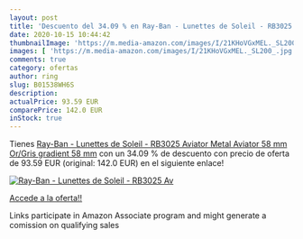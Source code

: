 ```yaml
---
layout: post
title: 'Descuento del 34.09 % en Ray-Ban - Lunettes de Soleil - RB3025 Av'
date: 2020-10-15 10:44:42
thumbnailImage: 'https://m.media-amazon.com/images/I/21KHoVGxMEL._SL200_.jpg'
images: [ 'https://m.media-amazon.com/images/I/21KHoVGxMEL._SL200_.jpg' ]
comments: true
category: ofertas
author: ring
slug: B01538WH6S
description:
actualPrice: 93.59 EUR
comparePrice: 142.0 EUR
inStock: true
---
```


Tienes [Ray-Ban - Lunettes de Soleil - RB3025 Aviator Metal Aviator 58 mm  Or/Gris gradient  58 mm](https://www.amazon.fr/dp/B01538WH6S/?tag=tolees0d-21) con un 34.09 % de descuento con precio de oferta de 93.59 EUR (original: 142.0 EUR) en el siguiente enlace!

[![Ray-Ban - Lunettes de Soleil - RB3025 Av](https://m.media-amazon.com/images/I/21KHoVGxMEL._SL200_.jpg)](https://www.amazon.fr/dp/B01538WH6S/?tag=tolees0d-21)

[Accede a la oferta!!](https://www.amazon.fr/dp/B01538WH6S/?tag=tolees0d-21)

Links participate in Amazon Associate program and might generate a comission on qualifying sales


